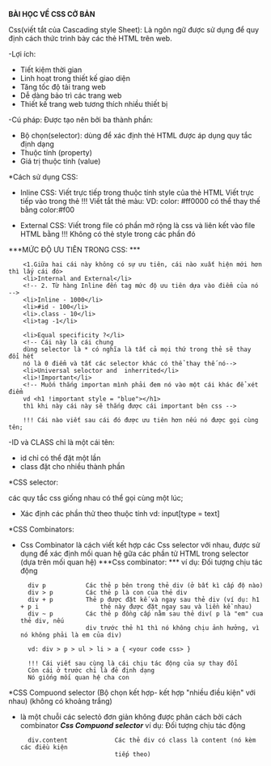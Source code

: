 <!-- Ngày 4 tháng 3 năm 2024 -->
**BÀI HỌC VỀ CSS CỞ BẢN**

Css(viết tắt của Cascading style Sheet): Là ngôn ngữ được sử dụng để quy định cách thức trình bày các thẻ HTML trên web.

-Lợi ích: 
+ Tiết kiệm thời gian
+ Linh hoạt trong thiết kế giao diện 
+ Tăng tốc độ tải trang web
+ Dễ dàng bảo trì các trang web
+ Thiết kế trang web tương thích nhiều thiết bị     

-Cú pháp: Được tạo nên bởi ba thành phần:
+ Bộ chọn(selector): dùng để xác định thẻ HTML được áp dụng quy tắc định dạng
+ Thuộc tính (property)
+ Giá trị thuộc tính (value)

*Cách sử dụng CSS:
+ Inline CSS: Viết trực tiếp trong thuộc tính style của thẻ HTML
Viết trực tiếp vào trong thẻ 
!!! Viết tắt thẻ màu: VD: color: #ff0000 có thể thay thế bằng color:#f00

+ External CSS: Viết trong file có phần mở rộng là css và liên kết vào file HTML bằng <link>
!!! Không có thẻ style trong các phần đó 

***MỨC ĐỘ ƯU TIÊN TRONG CSS: ***
        
        <1.Giữa hai cái này không có sự ưu tiên, cái nào xuất hiện mới hơn thì lấy cái đó>
        <li>Internal and External</li> 
        <!-- 2. Từ hàng Inline đến tag mức độ ưu tiên dựa vào điểm của nó -->
        <li>Inline - 1000</li>
        <li>#id - 100</li>
        <li>.class - 10</li>
        <li>tag -1</li>

        <li>Equal specificity ?</li>
        <!-- Cái này là cái chung
        dùng selector là * có nghĩa là tất cả mọi thứ trong thẻ sẽ thay đổi hết 
        nó là 0 điểm và tất các selector khác có thể thay thế nó-->
        <li>Universal seloctor and  inherrited</li>
        <li>!Important</li>
        <!-- Muốn thắng importan mình phải đem nó vào một cái khác để xét điểm
        vd <h1 !important style = "blue"></h1>
        thì khi này cái này sẽ thắng được cái important bên css -->

        !!! Cái nào viết sau cái đó được ưu tiên hơn nếu nó được gọi cùng tên;
-ID và CLASS chỉ là một cái tên:
+ id chỉ có thể đặt một lần
+ class đặt cho nhiều thành phần 


*CSS selector:

các quy tắc css giống nhau có thể gọi cùng một lúc;

- Xác định các phần thử theo thuộc tính
vd: input[type = text]

*CSS Combinators:
- Css Combinator là cách viết kết hợp các Css selector với nhau, được sử dụng để xác định mối quan hệ gữa các phần tử HTML trong selector (dựa trên mối quan hệ)
***Css combinator: ***
        ví dụ:          Đối tượng chịu tác động

        div p           Các thẻ p bên trong thẻ div (ở bất kì cấp độ nào)
        div > p         Các thẻ p là con của thẻ div
        div + p         Thẻ p được đặt kế và ngay sau thẻ div (ví dụ: h1 + p i                 thẻ này được đặt ngay sau và liền kề nhau)
        div ~ p         Các thẻ p đồng cấp nằm sau thẻ div( p là "em" cua thẻ div, nếu
                        div trước thẻ h1 thì nó không chịu ảnh hưởng, vì nó không phải là em của div)

        vd: div > p > ul > li > a { <your code css> }

        !!! Cái viết sau cùng là cái chịu tác động của sự thay đổi
        Còn cái ở trước chỉ là đẻ định dạng 
        Nó giống mối quan hệ cha con



*CSS Compuond selector (Bộ chọn kết hợp- kết hợp "nhiều điều kiện" với nhau) (không có khoảng trắng)
- là một chuỗi các selectỏ đơn giản không được phân cách bởi cách combinator 
***Css Compuond selector***
        ví dụ:                  Đối tượng chịu tác động

        div.content             Các thẻ div có class là content (nó kèm các điều kiện
                                tiếp theo) 
